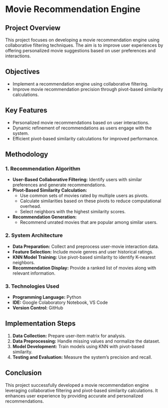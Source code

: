 # Movie Recommendation Engine

## Project Overview
This project focuses on developing a movie recommendation engine using collaborative filtering techniques. The aim is to improve user experiences by offering personalized movie suggestions based on user preferences and interactions.

## Objectives
- Implement a recommendation engine using collaborative filtering.
- Improve movie recommendation precision through pivot-based similarity calculations.

## Key Features
- Personalized movie recommendations based on user interactions.
- Dynamic refinement of recommendations as users engage with the system.
- Efficient pivot-based similarity calculations for improved performance.

## Methodology
### 1. **Recommendation Algorithm**
- **User-Based Collaborative Filtering:** Identify users with similar preferences and generate recommendations.
- **Pivot-Based Similarity Calculation:**
  - Use common sets of movies rated by multiple users as pivots.
  - Calculate similarities based on these pivots to reduce computational overhead.
  - Select neighbors with the highest similarity scores.
- **Recommendation Generation:**
  - Recommend unrated movies that are popular among similar users.

### 2. **System Architecture**
- **Data Preparation:** Collect and preprocess user-movie interaction data.
- **Feature Selection:** Include movie genres and user historical ratings.
- **KNN Model Training:** Use pivot-based similarity to identify K-nearest neighbors.
- **Recommendation Display:** Provide a ranked list of movies along with relevant information.

### 3. **Technologies Used**
- **Programming Language:** Python
- **IDE:** Google Colaboratory Notebook, VS Code
- **Version Control:** GitHub

## Implementation Steps
1. **Data Collection:** Prepare user-item matrix for analysis.
2. **Data Preprocessing:** Handle missing values and normalize the dataset.
3. **Model Development:** Train models using KNN with pivot-based similarity.
4. **Testing and Evaluation:** Measure the system’s precision and recall.

## Conclusion
This project successfully developed a movie recommendation engine leveraging collaborative filtering and pivot-based similarity calculations. It enhances user experience by providing accurate and personalized recommendations.
